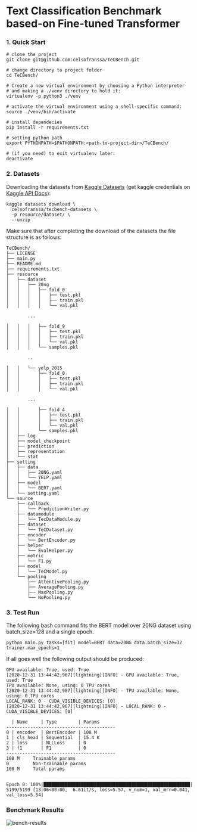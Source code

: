 # Text Classification Benchmark based-on Fine-tuned Transformer

### 1. Quick Start

```shell script
# clone the project 
git clone git@github.com:celsofranssa/TeCBench.git

# change directory to project folder
cd TeCBench/

# Create a new virtual environment by choosing a Python interpreter 
# and making a ./venv directory to hold it:
virtualenv -p python3 ./venv

# activate the virtual environment using a shell-specific command:
source ./venv/bin/activate

# install dependecies
pip install -r requirements.txt

# setting python path
export PYTHONPATH=$PATHONPATH:<path-to-project-dir>/TeCBench/

# (if you need) to exit virtualenv later:
deactivate
```

### 2. Datasets
Downloading the datasets from [Kaggle Datasets](https://www.kaggle.com/celsofranssa/tecbench-datasets) 
(get kaggle credentials on [Kaggle API Docs](https://github.com/Kaggle/kaggle-api#api-credentials)):

```shell script
kaggle datasets download \
  celsofranssa/tecbench-datasets \
  -p resource/dataset/ \
  --unzip
```

Make sure that after completing the download of the datasets the file structure is as follows:

```shell script
TeCBench/
├── LICENSE
├── main.py
├── README.md
├── requirements.txt
├── resource
│   ├── dataset
│   │   ├── 20ng
│   │   │   ├── fold_0
│   │   │   │   ├── test.pkl
│   │   │   │   ├── train.pkl
│   │   │   │   └── val.pkl

        ...     

│   │   │   ├── fold_9
│   │   │   │   ├── test.pkl
│   │   │   │   ├── train.pkl
│   │   │   │   └── val.pkl
│   │   │   └── samples.pkl

        ..

│   │   └── yelp_2015
│   │       ├── fold_0
│   │       │   ├── test.pkl
│   │       │   ├── train.pkl
│   │       │   └── val.pkl

        ...

│   │       ├── fold_4
│   │       │   ├── test.pkl
│   │       │   ├── train.pkl
│   │       │   └── val.pkl
│   │       └── samples.pkl
│   ├── log
│   ├── model_checkpoint
│   ├── prediction
│   ├── representation
│   └── stat
├── setting
│   ├── data
│   │   ├── 20NG.yaml
│   │   └── YELP.yaml
│   ├── model
│   │   └── BERT.yaml
│   └── setting.yaml
└── source
    ├── callback
    │   └── PredictionWriter.py
    ├── datamodule
    │   └── TecDataModule.py
    ├── dataset
    │   └── TeCDataset.py
    ├── encoder
    │   └── BertEncoder.py
    ├── helper
    │   └── EvalHelper.py
    ├── metric
    │   └── F1.py
    ├── model
    │   └── TeCModel.py
    └── pooling
        ├── AttentivePooling.py
        ├── AveragePooling.py
        ├── MaxPooling.py
        └── NoPooling.py
```



### 3. Test Run
The following bash command fits the BERT model over 20NG dataset using batch_size=128 and a single epoch.
```
python main.py tasks=[fit] model=BERT data=20NG data.batch_size=32 trainer.max_epochs=1
```
If all goes well the following output should be produced:
```
GPU available: True, used: True
[2020-12-31 13:44:42,967][lightning][INFO] - GPU available: True, used: True
TPU available: None, using: 0 TPU cores
[2020-12-31 13:44:42,967][lightning][INFO] - TPU available: None, using: 0 TPU cores
LOCAL_RANK: 0 - CUDA_VISIBLE_DEVICES: [0]
[2020-12-31 13:44:42,967][lightning][INFO] - LOCAL_RANK: 0 - CUDA_VISIBLE_DEVICES: [0]

  | Name     | Type        | Params
-----------------------------------------
0 | encoder  | BertEncoder | 108 M 
1 | cls_head | Sequential  | 15.4 K
2 | loss     | NLLLoss     | 0     
3 | f1       | F1          | 0     
-----------------------------------------
108 M     Trainable params
0         Non-trainable params
108 M     Total params


Epoch 0: 100%|███████████████████████████████████████████████████████| 5199/5199 [13:06<00:00,  6.61it/s, loss=5.57, v_num=1, val_mrr=0.041, val_loss=5.54]

```

### Benchmark Results

![bench-results](resource/assets/bench_results.png)
